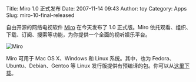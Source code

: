 Title: Miro 1.0 正式发布
Date: 2007-11-14 09:43
Author: toy
Category: Apps
Slug: miro-10-final-released

自由开源的网络电视软件 [Miro](http://www.getmiro.com/) 在今天发布了 1.0
正式版。Miro
依托观看、组织、下载、订阅、搜索等功能，为你提供一个全面的视听娱乐平台。

![Miro](http://i.linuxtoy.org/i/2007/11/miro-1-logo.png)

Miro 可用于 Mac OS X、Windows 和 Linux 系统。其中，也为
Fedora、Ubuntu、Debian、Gentoo 等 Linux
发行版提供有预编译的包。你可以从[这里下载](http://www.getmiro.com/download/)。
